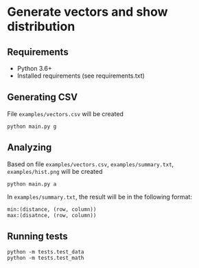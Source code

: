 # Generate vectors and show distribution

## Requirements

- Python 3.6+
- Installed requirements (see requirements.txt)

## Generating CSV

File `examples/vectors.csv` will be created

    python main.py g

## Analyzing

Based on file `examples/vectors.csv`, `examples/summary.txt`, `examples/hist.png` will be created

    python main.py a

In `examples/summary.txt`, the result will be in the following format:

    min:(distance, (row, column))
    max:(disatnce, (row, column))

## Running tests

    python -m tests.test_data
    python -m tests.test_math
